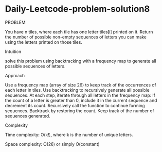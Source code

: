 # Daily-Leetcode-problem-solution8

PROBLEM

You have n  tiles, where each tile has one letter tiles[i] printed on it.
Return the number of possible non-empty sequences of letters you can make using the letters printed on those tiles.

Intuition

solve this problem using backtracking with a frequency map to generate all possible sequences of letters.

Approach

Use a frequency map (array of size 26) to keep track of the occurrences of each letter in tiles.
Use backtracking to recursively generate all possible sequences.
At each step, iterate through all letters in the frequency map:
If the count of a letter is greater than 0, include it in the current sequence and decrement its count.
Recursively call the function to continue forming sequences.
Backtrack by restoring the count.
Keep track of the number of sequences generated.

Complexity

Time complexity:
O(k!), where k is the number of unique letters.

Space complexity:
O(26) or simply O(constant)

